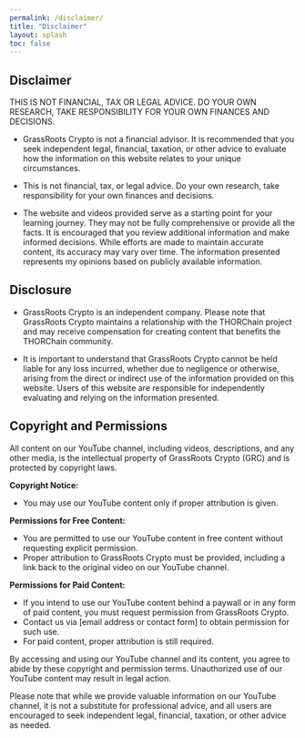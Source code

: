 ```yaml
---
permalink: /disclaimer/
title: "Disclaimer"
layout: splash
toc: false
---
```


## Disclaimer

THIS IS NOT FINANCIAL, TAX OR LEGAL ADVICE. DO YOUR OWN RESEARCH, TAKE RESPONSIBILITY FOR YOUR OWN FINANCES AND DECISIONS.

- GrassRoots Crypto is not a financial advisor. It is recommended that you seek independent legal, financial, taxation, or other advice to evaluate how the information on this website relates to your unique circumstances.

- This is not financial, tax, or legal advice. Do your own research, take responsibility for your own finances and decisions.

- The website and videos provided serve as a starting point for your learning journey. They may not be fully comprehensive or provide all the facts. It is encouraged that you review additional information and make informed decisions. While efforts are made to maintain accurate content, its accuracy may vary over time. The information presented represents my opinions based on publicly available information.

## Disclosure

- GrassRoots Crypto is an independent company. Please note that GrassRoots Crypto maintains a relationship with the THORChain project and may receive compensation for creating content that benefits the THORChain community.

- It is important to understand that GrassRoots Crypto cannot be held liable for any loss incurred, whether due to negligence or otherwise, arising from the direct or indirect use of the information provided on this website. Users of this website are responsible for independently evaluating and relying on the information presented.

## Copyright and Permissions

All content on our YouTube channel, including videos, descriptions, and any other media, is the intellectual property of GrassRoots Crypto (GRC) and is protected by copyright laws.

**Copyright Notice:**

- You may use our YouTube content only if proper attribution is given.

**Permissions for Free Content:**

- You are permitted to use our YouTube content in free content without requesting explicit permission.
- Proper attribution to GrassRoots Crypto must be provided, including a link back to the original video on our YouTube channel.

**Permissions for Paid Content:**

- If you intend to use our YouTube content behind a paywall or in any form of paid content, you must request permission from GrassRoots Crypto.
- Contact us via [email address or contact form] to obtain permission for such use.
- For paid content, proper attribution is still required.

By accessing and using our YouTube channel and its content, you agree to abide by these copyright and permission terms. Unauthorized use of our YouTube content may result in legal action.

Please note that while we provide valuable information on our YouTube channel, it is not a substitute for professional advice, and all users are encouraged to seek independent legal, financial, taxation, or other advice as needed.